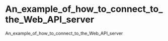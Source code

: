 # An_example_of_how_to_connect_to_the_Web_API_server
An_example_of_how_to_connect_to_the_Web_API_server
